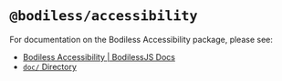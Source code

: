 # `@bodiless/accessibility`

For documentation on the Bodiless Accessibility package, please see:

- [Bodiless Accessibility | BodilessJS Docs](https://johnsonandjohnson.github.io/Bodiless-JS/#/Tools/Accessibility/)
- [`doc/` Directory](./doc)
